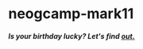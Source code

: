 # neogcamp-mark11
##### Is your birthday lucky? Let's find [out.](https://luckybday-mark11.netlify.app/ "bday lucky?") 

